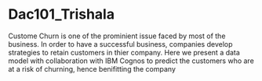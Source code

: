 # Dac101_Trishala
Custome Churn is one of the prominient issue faced by most of the business. In order to have a successful business, companies develop strategies to retain customers in thier company.
Here we present a data model with collaboration with IBM Cognos to predict the customers who are at a risk of churning, hence benifitting the company
